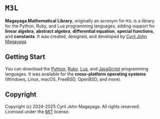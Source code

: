 # `M3L`
**Magayaga Mathematical Library**, originally an acronym for `M3L` is a library for the Python, Ruby, and Lua programming languages, adding support for **linear algebra**, **abstract algebra**, **differential equation**, **special functions**, and **constants**. It was created, designed, and developed by [Cyril John Magayaga](https://github.com/magayaga).

## Getting Start

You can download the [Python](https://python.org), [Ruby](https://ruby-lang.org), [Lua](https://lua.org), and [JavaScript](https://ecma-international.org/publications-and-standards/standards/ecma-262/) programming languages. It was available for the **cross-platform operating systems** (Windows, Linux, macOS, FreeBSD, OpenBSD, and more).

## Copyright
Copyright (c) 2024-2025 Cyril John Magayaga. All rights reserved. Licensed under the [MIT](LICENSE) license.
